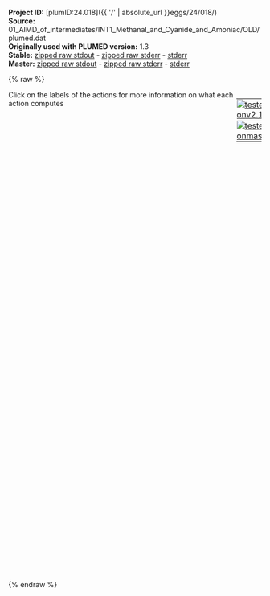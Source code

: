 **Project ID:** [plumID:24.018]({{ '/' | absolute_url }}eggs/24/018/)  
**Source:** 01_AIMD_of_intermediates/INT1_Methanal_and_Cyanide_and_Amoniac/OLD/plumed.dat  
**Originally used with PLUMED version:** 1.3  
**Stable:** [zipped raw stdout](plumed.dat.plumed.stdout.txt.zip) - [zipped raw stderr](plumed.dat.plumed.stderr.txt.zip) - [stderr](plumed.dat.plumed.stderr)  
**Master:** [zipped raw stdout](plumed.dat.plumed_master.stdout.txt.zip) - [zipped raw stderr](plumed.dat.plumed_master.stderr.txt.zip) - [stderr](plumed.dat.plumed_master.stderr)  

{% raw %}
<div style="width: 100%; float:left">
<div style="width: 90%; float:left" id="value_details_data/01_AIMD_of_intermediates/INT1_Methanal_and_Cyanide_and_Amoniac/OLD/plumed.dat"> Click on the labels of the actions for more information on what each action computes </div>
<div style="width: 10%; float:left"><table><tr><td style="padding:1px"><a href="plumed.dat.plumed.stderr"><img src="https://img.shields.io/badge/v2.10-failed-red.svg" alt="tested onv2.10" /></a></td></tr><tr><td style="padding:1px"><a href="plumed.dat.plumed_master.stderr"><img src="https://img.shields.io/badge/master-failed-red.svg" alt="tested onmaster" /></a></td></tr></table></div></div>
<pre style="width=97%;">
<span class="plumedtooltip" style="color:green">HILLS<span class="right">This action is not part of PLUMED and was included by using a LOAD command <a href="https://www.plumed.org/doc-master/user-doc/html/_l_o_a_d.html" style="color:green">More details</a><i></i></span></span> RESTART HEIGHT 0000 W_STRIDE 50
<span class="plumedtooltip" style="color:green">PRINT<span class="right">Print quantities to a file. <a href="https://www.plumed.org/doc-master/user-doc/html/_p_r_i_n_t.html" style="color:green">More details</a><i></i></span></span> W_STRIDE 1
<br/><span style="display:none;" id="data/01_AIMD_of_intermediates/INT1_Methanal_and_Cyanide_and_Amoniac/OLD/plumed.dat">The PRINT action with label <b></b> calculates something</span><span class="plumedtooltip" style="color:green">C<span class="right">This action is not part of PLUMED and was included by using a LOAD command <a href="https://www.plumed.org/doc-master/user-doc/html/_l_o_a_d.html" style="color:green">More details</a><i></i></span></span>
<span class="plumedtooltip" style="color:green">1<span class="right">This action is not part of PLUMED and was included by using a LOAD command <a href="https://www.plumed.org/doc-master/user-doc/html/_l_o_a_d.html" style="color:green">More details</a><i></i></span></span> 2 
<span class="plumedtooltip" style="color:green">C<span class="right">This action is not part of PLUMED and was included by using a LOAD command <a href="https://www.plumed.org/doc-master/user-doc/html/_l_o_a_d.html" style="color:green">More details</a><i></i></span></span>
<br/><span class="plumedtooltip" style="color:green">O<span class="right">This action is not part of PLUMED and was included by using a LOAD command <a href="https://www.plumed.org/doc-master/user-doc/html/_l_o_a_d.html" style="color:green">More details</a><i></i></span></span>
 LOOP 3 83 1
<span class="plumedtooltip" style="color:green">O<span class="right">This action is not part of PLUMED and was included by using a LOAD command <a href="https://www.plumed.org/doc-master/user-doc/html/_l_o_a_d.html" style="color:green">More details</a><i></i></span></span>
<br/><span class="plumedtooltip" style="color:green">N<span class="right">This action is not part of PLUMED and was included by using a LOAD command <a href="https://www.plumed.org/doc-master/user-doc/html/_l_o_a_d.html" style="color:green">More details</a><i></i></span></span>
<span class="plumedtooltip" style="color:green">84<span class="right">This action is not part of PLUMED and was included by using a LOAD command <a href="https://www.plumed.org/doc-master/user-doc/html/_l_o_a_d.html" style="color:green">More details</a><i></i></span></span> 85 
<span class="plumedtooltip" style="color:green">N<span class="right">This action is not part of PLUMED and was included by using a LOAD command <a href="https://www.plumed.org/doc-master/user-doc/html/_l_o_a_d.html" style="color:green">More details</a><i></i></span></span>
<br/><span class="plumedtooltip" style="color:green">H<span class="right">This action is not part of PLUMED and was included by using a LOAD command <a href="https://www.plumed.org/doc-master/user-doc/html/_l_o_a_d.html" style="color:green">More details</a><i></i></span></span>
<span class="plumedtooltip" style="color:green">LOOP<span class="right">This action is not part of PLUMED and was included by using a LOAD command <a href="https://www.plumed.org/doc-master/user-doc/html/_l_o_a_d.html" style="color:green">More details</a><i></i></span></span> 86 251 1
<span class="plumedtooltip" style="color:green">H<span class="right">This action is not part of PLUMED and was included by using a LOAD command <a href="https://www.plumed.org/doc-master/user-doc/html/_l_o_a_d.html" style="color:green">More details</a><i></i></span></span>
<br/><span class="plumedtooltip" style="color:green">Ono73<span class="right">This action is not part of PLUMED and was included by using a LOAD command <a href="https://www.plumed.org/doc-master/user-doc/html/_l_o_a_d.html" style="color:green">More details</a><i></i></span></span>
<span class="plumedtooltip" style="color:green">3<span class="right">This action is not part of PLUMED and was included by using a LOAD command <a href="https://www.plumed.org/doc-master/user-doc/html/_l_o_a_d.html" style="color:green">More details</a><i></i></span></span> 4 5 6 7 8 9 10 11 12 13 14 15 16 17 18 19 20 21 22 23 24 25 26 27 28 29 30 31 32 33 34 35 36 37 38 39 40 41 42 43 44 45 46 47 48 49 50 51 52 53 54 55 56 57 58 59 60 61 62 63 64 65 66 67 68 69 70 71 72 74 75 76 77 78 79 80 81 82 83
<span class="plumedtooltip" style="color:green">Ono73<span class="right">This action is not part of PLUMED and was included by using a LOAD command <a href="https://www.plumed.org/doc-master/user-doc/html/_l_o_a_d.html" style="color:green">More details</a><i></i></span></span>
<br/><span class="plumedtooltip" style="color:green">Ono56<span class="right">This action is not part of PLUMED and was included by using a LOAD command <a href="https://www.plumed.org/doc-master/user-doc/html/_l_o_a_d.html" style="color:green">More details</a><i></i></span></span>
<span class="plumedtooltip" style="color:green">3<span class="right">This action is not part of PLUMED and was included by using a LOAD command <a href="https://www.plumed.org/doc-master/user-doc/html/_l_o_a_d.html" style="color:green">More details</a><i></i></span></span> 4 5 6 7 8 9 10 11 12 13 14 15 16 17 18 19 20 21 22 23 24 25 26 27 28 29 30 31 32 33 34 35 36 37 38 39 40 41 42 43 44 45 46 47 48 49 50 51 52 53 54 55 57 58 59 60 61 62 63 64 65 66 67 68 69 70 71 72 73 74 75 76 77 78 79 80 81 82 83
<span class="plumedtooltip" style="color:green">Ono56<span class="right">This action is not part of PLUMED and was included by using a LOAD command <a href="https://www.plumed.org/doc-master/user-doc/html/_l_o_a_d.html" style="color:green">More details</a><i></i></span></span>
<br/><span style="color:blue" class="comment">#SPATHCOORDTABLE NSP 4 LIST &lt;C&gt; &lt;O&gt; &lt;N&gt; &lt;H&gt; NN 8 MM 14 R_0 3.40 3.40 3.40 2.83 3.40 3.40 2.83 3.40 2.83 2.65 LAMBDA 7.21 </span>
<span style="color:blue" class="comment">#ZPATHCOORDTABLE NSP 4 LIST &lt;C&gt; &lt;O&gt; &lt;N&gt; &lt;H&gt; NN 8 MM 14 R_0 3.40 3.40 3.40 2.83 3.40 3.40 2.83 3.40 2.83 2.65 LAMBDA 7.21 </span>
<br/><span class="plumedtooltip" style="color:green">COORD<span class="right">This action is not part of PLUMED and was included by using a LOAD command <a href="https://www.plumed.org/doc-master/user-doc/html/_l_o_a_d.html" style="color:green">More details</a><i></i></span></span> LIST 1 2 NN 8 MM 14 R_0 340
<span class="plumedtooltip" style="color:green">COORD<span class="right">This action is not part of PLUMED and was included by using a LOAD command <a href="https://www.plumed.org/doc-master/user-doc/html/_l_o_a_d.html" style="color:green">More details</a><i></i></span></span> LIST 1 O NN 8 MM 14 R_0 340
<span class="plumedtooltip" style="color:green">COORD<span class="right">This action is not part of PLUMED and was included by using a LOAD command <a href="https://www.plumed.org/doc-master/user-doc/html/_l_o_a_d.html" style="color:green">More details</a><i></i></span></span> LIST 1 N NN 8 MM 14 R_0 340
<span class="plumedtooltip" style="color:green">COORD<span class="right">This action is not part of PLUMED and was included by using a LOAD command <a href="https://www.plumed.org/doc-master/user-doc/html/_l_o_a_d.html" style="color:green">More details</a><i></i></span></span> LIST 1 H NN 8 MM 14 R_0 283
<span class="plumedtooltip" style="color:green">COORD<span class="right">This action is not part of PLUMED and was included by using a LOAD command <a href="https://www.plumed.org/doc-master/user-doc/html/_l_o_a_d.html" style="color:green">More details</a><i></i></span></span> LIST 2 1 NN 8 MM 14 R_0 340
<span class="plumedtooltip" style="color:green">COORD<span class="right">This action is not part of PLUMED and was included by using a LOAD command <a href="https://www.plumed.org/doc-master/user-doc/html/_l_o_a_d.html" style="color:green">More details</a><i></i></span></span> LIST 2 O NN 8 MM 14 R_0 340
<span class="plumedtooltip" style="color:green">COORD<span class="right">This action is not part of PLUMED and was included by using a LOAD command <a href="https://www.plumed.org/doc-master/user-doc/html/_l_o_a_d.html" style="color:green">More details</a><i></i></span></span> LIST 2 N NN 8 MM 14 R_0 340
<span class="plumedtooltip" style="color:green">COORD<span class="right">This action is not part of PLUMED and was included by using a LOAD command <a href="https://www.plumed.org/doc-master/user-doc/html/_l_o_a_d.html" style="color:green">More details</a><i></i></span></span> LIST 2 H NN 8 MM 14 R_0 283
<span class="plumedtooltip" style="color:green">COORD<span class="right">This action is not part of PLUMED and was included by using a LOAD command <a href="https://www.plumed.org/doc-master/user-doc/html/_l_o_a_d.html" style="color:green">More details</a><i></i></span></span> LIST 84 C NN 8 MM 14 R_0 340
<span class="plumedtooltip" style="color:green">COORD<span class="right">This action is not part of PLUMED and was included by using a LOAD command <a href="https://www.plumed.org/doc-master/user-doc/html/_l_o_a_d.html" style="color:green">More details</a><i></i></span></span> LIST 84 O NN 8 MM 14 R_0 340
<span class="plumedtooltip" style="color:green">COORD<span class="right">This action is not part of PLUMED and was included by using a LOAD command <a href="https://www.plumed.org/doc-master/user-doc/html/_l_o_a_d.html" style="color:green">More details</a><i></i></span></span> LIST 84 85 NN 8 MM 14 R_0 340
<span class="plumedtooltip" style="color:green">COORD<span class="right">This action is not part of PLUMED and was included by using a LOAD command <a href="https://www.plumed.org/doc-master/user-doc/html/_l_o_a_d.html" style="color:green">More details</a><i></i></span></span> LIST 84 H NN 8 MM 14 R_0 283
<span class="plumedtooltip" style="color:green">COORD<span class="right">This action is not part of PLUMED and was included by using a LOAD command <a href="https://www.plumed.org/doc-master/user-doc/html/_l_o_a_d.html" style="color:green">More details</a><i></i></span></span> LIST 85 C NN 8 MM 14 R_0 340
<span class="plumedtooltip" style="color:green">COORD<span class="right">This action is not part of PLUMED and was included by using a LOAD command <a href="https://www.plumed.org/doc-master/user-doc/html/_l_o_a_d.html" style="color:green">More details</a><i></i></span></span> LIST 85 O NN 8 MM 14 R_0 340
<span class="plumedtooltip" style="color:green">COORD<span class="right">This action is not part of PLUMED and was included by using a LOAD command <a href="https://www.plumed.org/doc-master/user-doc/html/_l_o_a_d.html" style="color:green">More details</a><i></i></span></span> LIST 85 84 NN 8 MM 14 R_0 340
<span class="plumedtooltip" style="color:green">COORD<span class="right">This action is not part of PLUMED and was included by using a LOAD command <a href="https://www.plumed.org/doc-master/user-doc/html/_l_o_a_d.html" style="color:green">More details</a><i></i></span></span> LIST 85 H NN 8 MM 14 R_0 283
<br/><span class="plumedtooltip" style="color:green">COORD<span class="right">This action is not part of PLUMED and was included by using a LOAD command <a href="https://www.plumed.org/doc-master/user-doc/html/_l_o_a_d.html" style="color:green">More details</a><i></i></span></span> LIST 56 C NN 8 MM 14 R_0 340
<span class="plumedtooltip" style="color:green">COORD<span class="right">This action is not part of PLUMED and was included by using a LOAD command <a href="https://www.plumed.org/doc-master/user-doc/html/_l_o_a_d.html" style="color:green">More details</a><i></i></span></span> LIST 56 Ono56 NN 8 MM 14 R_0 340
<span class="plumedtooltip" style="color:green">COORD<span class="right">This action is not part of PLUMED and was included by using a LOAD command <a href="https://www.plumed.org/doc-master/user-doc/html/_l_o_a_d.html" style="color:green">More details</a><i></i></span></span> LIST 56 N NN 8 MM 14 R_0 340
<span class="plumedtooltip" style="color:green">COORD<span class="right">This action is not part of PLUMED and was included by using a LOAD command <a href="https://www.plumed.org/doc-master/user-doc/html/_l_o_a_d.html" style="color:green">More details</a><i></i></span></span> LIST 56 H NN 8 MM 14 R_0 283
<br/><span class="plumedtooltip" style="color:green">COORD<span class="right">This action is not part of PLUMED and was included by using a LOAD command <a href="https://www.plumed.org/doc-master/user-doc/html/_l_o_a_d.html" style="color:green">More details</a><i></i></span></span> LIST 73 C NN 8 MM 14  R_0 340
<span class="plumedtooltip" style="color:green">COORD<span class="right">This action is not part of PLUMED and was included by using a LOAD command <a href="https://www.plumed.org/doc-master/user-doc/html/_l_o_a_d.html" style="color:green">More details</a><i></i></span></span> LIST 73 Ono73 NN 8 MM 14  R_0 340
<span class="plumedtooltip" style="color:green">COORD<span class="right">This action is not part of PLUMED and was included by using a LOAD command <a href="https://www.plumed.org/doc-master/user-doc/html/_l_o_a_d.html" style="color:green">More details</a><i></i></span></span> LIST 73 N NN 8 MM 14  R_0 340
<span class="plumedtooltip" style="color:green">COORD<span class="right">This action is not part of PLUMED and was included by using a LOAD command <a href="https://www.plumed.org/doc-master/user-doc/html/_l_o_a_d.html" style="color:green">More details</a><i></i></span></span> LIST 73 H NN 8 MM 14 R_0 283
<br/><span class="plumedtooltip" style="color:green">UWALL<span class="right">This action is not part of PLUMED and was included by using a LOAD command <a href="https://www.plumed.org/doc-master/user-doc/html/_l_o_a_d.html" style="color:green">More details</a><i></i></span></span> LIMIT 02 CV 8 KAPPA 50 EXP 2
<br/><span class="plumedtooltip" style="color:green">ENDMETA<span class="right">This action is not part of PLUMED and was included by using a LOAD command <a href="https://www.plumed.org/doc-master/user-doc/html/_l_o_a_d.html" style="color:green">More details</a><i></i></span></span>
</pre>
{% endraw %}

